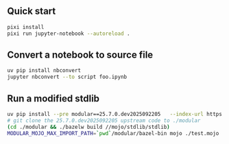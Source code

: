 ## Quick start
```sh
pixi install
pixi run jupyter-notebook --autoreload .
```

## Convert a notebook to source file
```sh
uv pip install nbconvert
jupyter nbconvert --to script foo.ipynb
```

## Run a modified stdlib
```sh
uv pip install --pre modular==25.7.0.dev2025092205   --index-url https://dl.modular.com/public/nightly/python/simple/
# git clone the 25.7.0.dev2025092205 upstream code to ./modular
(cd ./modular && ./bazelw build //mojo/stdlib/stdlib)
MODULAR_MOJO_MAX_IMPORT_PATH=`pwd`/modular/bazel-bin mojo ./test.mojo
```
